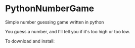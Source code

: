 # PythonNumberGame
Simple number guessing game written in python

You guess a number, and I'll tell you if it's too high or too low.

To download and install:
